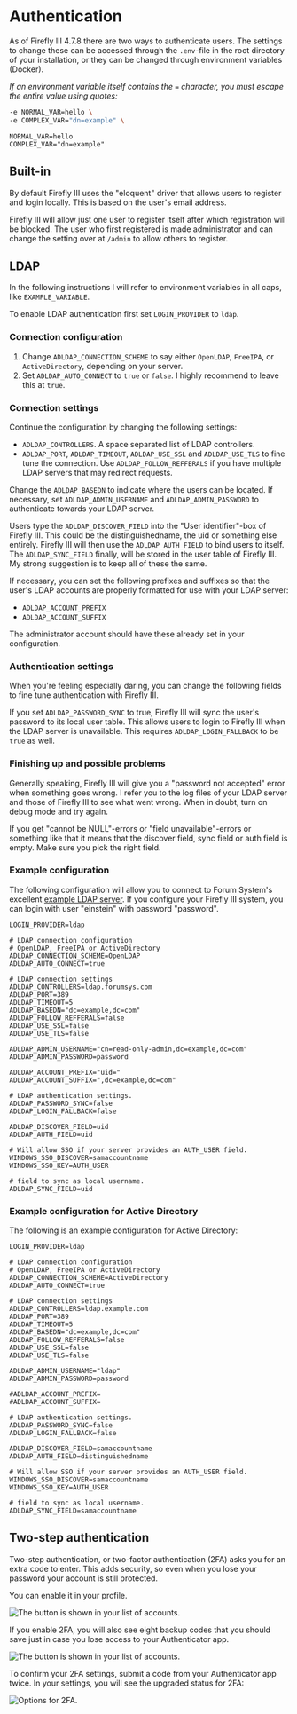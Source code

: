 # Authentication

As of Firefly III 4.7.8 there are two ways to authenticate users. The settings to change these can be accessed through the `.env`-file in the root directory of your installation, or they can be changed through environment variables (Docker).

*If an environment variable itself contains the* `=` *character, you must escape the entire value using quotes:*

```bash
-e NORMAL_VAR=hello \
-e COMPLEX_VAR="dn=example" \
```

```   
NORMAL_VAR=hello
COMPLEX_VAR="dn=example"
```

## Built-in

By default Firefly III uses the "eloquent" driver that allows users to register and login locally. This is based on the user's email address.

Firefly III will allow just one user to register itself after which registration will be blocked. The user who first registered is made administrator and can change the setting over at `/admin` to allow others to register.

## LDAP

In the following instructions I will refer to environment variables in all caps, like `EXAMPLE_VARIABLE`.

To enable LDAP authentication first set `LOGIN_PROVIDER` to `ldap`.

### Connection configuration

1. Change `ADLDAP_CONNECTION_SCHEME` to say either `OpenLDAP`, `FreeIPA`, or `ActiveDirectory`, depending on your server.
2. Set `ADLDAP_AUTO_CONNECT` to `true` or `false`. I highly recommend to leave this at `true`.

### Connection settings

Continue the configuration by changing the following settings:

* `ADLDAP_CONTROLLERS`. A space separated list of LDAP controllers.
* `ADLDAP_PORT`, `ADLDAP_TIMEOUT`, `ADLDAP_USE_SSL` and `ADLDAP_USE_TLS` to fine tune the connection. Use `ADLDAP_FOLLOW_REFFERALS` if you have multiple LDAP servers that may redirect requests.

Change the `ADLDAP_BASEDN` to indicate where the users can be located. If necessary, set `ADLDAP_ADMIN_USERNAME` and `ADLDAP_ADMIN_PASSWORD` to authenticate towards your LDAP server.

Users type the `ADLDAP_DISCOVER_FIELD` into the "User identifier"-box of Firefly III. This could be the distinguishedname, the uid or something else entirely. Firefly III will then use the `ADLDAP_AUTH_FIELD` to bind users to itself. The `ADLDAP_SYNC_FIELD` finally, will be stored in the user table of Firefly III. My strong suggestion is to keep all of these the same.

If necessary, you can set the following prefixes and suffixes so that the user's LDAP accounts are properly formatted for use with your LDAP server:

* `ADLDAP_ACCOUNT_PREFIX`
* `ADLDAP_ACCOUNT_SUFFIX`

The administrator account should have these already set in your configuration.

### Authentication settings

When you're feeling especially daring, you can change the following fields to fine tune authentication with Firefly III.

If you set `ADLDAP_PASSWORD_SYNC` to true, Firefly III will sync the user's password to its local user table. This allows users to login to Firefly III when the LDAP server is unavailable. This requires `ADLDAP_LOGIN_FALLBACK` to be `true` as well. 

### Finishing up and possible problems

Generally speaking, Firefly III will give you a "password not accepted" error when something goes wrong. I refer you to the log files of your LDAP server and those of Firefly III to see what went wrong. When in doubt, turn on debug mode and try again.

If you get "cannot be NULL"-errors or "field unavailable"-errors or something like that it means that the discover field, sync field or auth field is empty. Make sure you pick the right field.

### Example configuration

The following configuration will allow you to connect to Forum System's excellent [example LDAP server](http://www.forumsys.com/tutorials/integration-how-to/ldap/online-ldap-test-server/). If you configure your Firefly III system, you can login with user "einstein" with password "password".

```
LOGIN_PROVIDER=ldap

# LDAP connection configuration
# OpenLDAP, FreeIPA or ActiveDirectory
ADLDAP_CONNECTION_SCHEME=OpenLDAP
ADLDAP_AUTO_CONNECT=true

# LDAP connection settings
ADLDAP_CONTROLLERS=ldap.forumsys.com
ADLDAP_PORT=389
ADLDAP_TIMEOUT=5
ADLDAP_BASEDN="dc=example,dc=com"
ADLDAP_FOLLOW_REFFERALS=false
ADLDAP_USE_SSL=false
ADLDAP_USE_TLS=false

ADLDAP_ADMIN_USERNAME="cn=read-only-admin,dc=example,dc=com"
ADLDAP_ADMIN_PASSWORD=password

ADLDAP_ACCOUNT_PREFIX="uid="
ADLDAP_ACCOUNT_SUFFIX=",dc=example,dc=com"

# LDAP authentication settings.
ADLDAP_PASSWORD_SYNC=false
ADLDAP_LOGIN_FALLBACK=false

ADLDAP_DISCOVER_FIELD=uid
ADLDAP_AUTH_FIELD=uid

# Will allow SSO if your server provides an AUTH_USER field.
WINDOWS_SSO_DISCOVER=samaccountname
WINDOWS_SSO_KEY=AUTH_USER

# field to sync as local username.
ADLDAP_SYNC_FIELD=uid
```

### Example configuration for Active Directory

The following is an example configuration for Active Directory:

```
LOGIN_PROVIDER=ldap

# LDAP connection configuration
# OpenLDAP, FreeIPA or ActiveDirectory
ADLDAP_CONNECTION_SCHEME=ActiveDirectory
ADLDAP_AUTO_CONNECT=true

# LDAP connection settings
ADLDAP_CONTROLLERS=ldap.example.com
ADLDAP_PORT=389
ADLDAP_TIMEOUT=5
ADLDAP_BASEDN="dc=example,dc=com"
ADLDAP_FOLLOW_REFFERALS=false
ADLDAP_USE_SSL=false
ADLDAP_USE_TLS=false

ADLDAP_ADMIN_USERNAME="ldap"
ADLDAP_ADMIN_PASSWORD=password

#ADLDAP_ACCOUNT_PREFIX=
#ADLDAP_ACCOUNT_SUFFIX=

# LDAP authentication settings.
ADLDAP_PASSWORD_SYNC=false
ADLDAP_LOGIN_FALLBACK=false

ADLDAP_DISCOVER_FIELD=samaccountname
ADLDAP_AUTH_FIELD=distinguishedname

# Will allow SSO if your server provides an AUTH_USER field.
WINDOWS_SSO_DISCOVER=samaccountname
WINDOWS_SSO_KEY=AUTH_USER

# field to sync as local username.
ADLDAP_SYNC_FIELD=samaccountname
```

## Two-step authentication

Two-step authentication, or two-factor authentication (2FA) asks you for an extra code to enter. This adds security, so even when you lose your password your account is still protected.

You can enable it in your profile.

![The button is shown in your list of accounts.](images/2fa-enable.png)

If you enable 2FA, you will also see eight backup codes that you should save just in case you lose access to your Authenticator app.

![The button is shown in your list of accounts.](images/2fa-codes.png)
   
To confirm your 2FA settings, submit a code from your Authenticator app twice. In your settings, you will see the upgraded status for 2FA:

![Options for 2FA.](images/2fa-reset.png)

